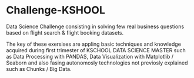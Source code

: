 # Challenge-KSHOOL 

Data Science Challenge consisting in solving few real business questions based on flight search & flight booking datasets. 

The key of these exersises are appling basic techniques and knowledge acquired during first trimester of KSCHOOL DATA SCIENCE MASTER such as 
Data Processing with PANDAS, Data Visualization with Matplotlib / Seaborn and also fasing autonomosly technologies not previosly explained such as 
Chunks / Big Data. 
